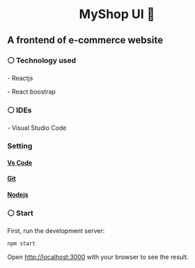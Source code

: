 <h1 align="center">MyShop UI 📝</h1>
<p align="center">

</p>

<h2>A frontend of e-commerce website</h2>

### ⚪️ Technology used
<p>- Reactjs</p>
<p>- React boostrap</p>


### ⚪️ IDEs
<p>
  - Visual Studio Code
</p>


### Setting

#### [Vs Code](https://code.visualstudio.com/)

#### [Git](https://git-scm.com/)

#### [Nodejs](https://nodejs.org/en)

### ⚪️ Start
First, run the development server:

```bash
npm start
```

Open [http://localhost:3000](http://localhost:3000) with your browser to see the result.
